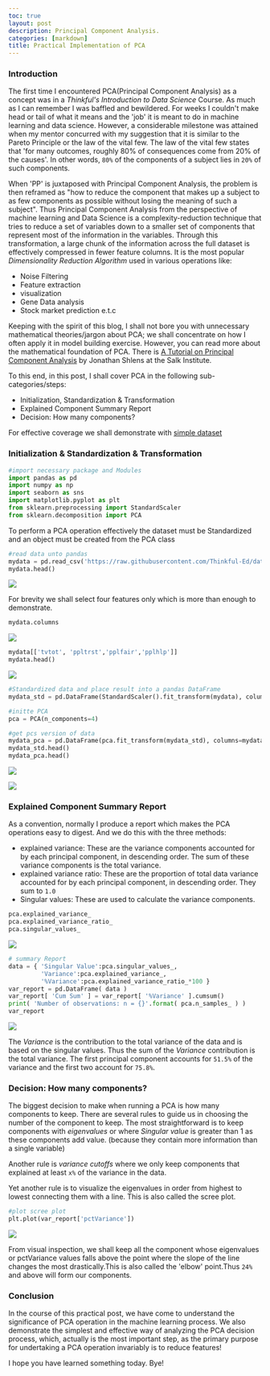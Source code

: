 ```yaml
---
toc: true
layout: post
description: Principal Component Analysis.
categories: [markdown]
title: Practical Implementation of PCA
---
```


### Introduction

The first time I encountered PCA(Principal Component Analysis) as a concept was in a *Thinkful's* *Introduction to Data Science* Course. As much as
I can remember I was baffled and bewildered. For weeks I couldn't make
head or tail of what it means and the 'job' it is meant to do in machine learning and data science. However, a considerable milestone was attained when my mentor concurred with my suggestion that it is similar to the Pareto Principle or the law of the vital few. The law of the vital few states that 'for many outcomes, roughly 80% of consequences come from 20% of the causes'. In other words, `80%` of the components of a subject lies in `20%` of such components.

When 'PP' is juxtaposed with Principal Component Analysis, the problem is then reframed as "how to reduce the component that makes up a subject to as few components as possible without losing the meaning of such a subject". Thus Principal Component Analysis from the perspective of machine learning and Data Science is a complexity-reduction technique that tries to reduce a set of variables down to a smaller set of components that represent most of the information in the variables. Through this transformation, a large chunk of the information across the full dataset is effectively compressed in fewer feature columns. It is the most popular *Dimensionality Reduction Algorithm* used in various operations like:

- Noise Filtering
- Feature extraction
- visualization
- Gene Data analysis
- Stock market prediction e.t.c

Keeping with the spirit of this blog, I shall not bore you with unnecessary mathematical theories/jargon about PCA; we shall concentrate on how I often apply it in model building exercise. However, you can read more about the mathematical foundation of PCA. There is [A Tutorial on Principal Component Analysis]('https://projects.ics.forth.gr/mobile/pca.pdf') by Jonathan Shlens at the Salk Institute.

To this end, in this post, I shall cover PCA in the following sub-categories/steps:
 - Initialization, Standardization & Transformation
 - Explained Component Summary Report
 - Decision: How many components?

 For effective coverage we shall demonstrate with  [simple dataset]('https://raw.githubusercontent.com/Thinkful-Ed/data-201-resources/master/ESS_practice_data/ESSdata_Thinkful.csv')

### Initialization & Standardization & Transformation
 ```Python
 #import necessary package and Modules
 import pandas as pd
 import numpy as np
 import seaborn as sns
 import matplotlib.pyplot as plt
 from sklearn.preprocessing import StandardScaler
 from sklearn.decomposition import PCA
 ```
 To perform a PCA operation effectively the dataset must be Standardized and an object must be created from the PCA class



```Python
#read data unto pandas
mydata = pd.read_csv('https://raw.githubusercontent.com/Thinkful-Ed/data-201-resources/master/ESS_practice_data/ESSdata_Thinkful.csv')
mydata.head()
```

![](/images/datahead.png)


For brevity we shall select four features only which is more than enough to demonstrate.

```Python
mydata.columns
```
![](/images/columns.png)

```Python
mydata[['tvtot', 'ppltrst','pplfair','pplhlp']]
mydata.head()
```
![](/images/newcols.png)




```Python
#Standardized data and place result into a pandas DataFrame
mydata_std = pd.DataFrame(StandardScaler().fit_transform(mydata), columns= mydata.columns)

#initte PCA
pca = PCA(n_components=4)

#get pcs version of data
mydata_pca = pd.DataFrame(pca.fit_transform(mydata_std), columns=mydata.columns)
mydata_std.head()
mydata_pca.head()
```
![](/images/std_data.png)

![](/images/pca_data.png)

### Explained Component Summary Report

As a convention, normally I produce a report which makes the PCA operations easy to digest. And we do this with the three methods:

- explained variance: These are the variance components accounted for by each principal component, in descending order. The sum of these variance components is the total variance.
- explained variance ratio: These are the proportion of total data variance accounted for by each principal component, in descending order. They sum to `1.0`
- Singular values: These are used to calculate the variance components.

```Python
pca.explained_variance_
pca.explained_variance_ratio_
pca.singular_values_
```

![](/images/pca_methods.png)

```Python
# summary Report
data = { 'Singular Value':pca.singular_values_,
         'Variance':pca.explained_variance_,
         '%Variance':pca.explained_variance_ratio_*100 }
var_report = pd.DataFrame( data )
var_report[ 'Cum Sum' ] = var_report[ '%Variance' ].cumsum()
print( 'Number of observations: n = {}'.format( pca.n_samples_ ) )
var_report
```
![](/images/report_pca.png)





The *Variance* is the contribution to the total variance of the data and is based on the singular values. Thus the sum of the *Variance* contribution is the total variance. The first principal component accounts for `51.5%` of the variance and the first two account for `75.8%`.


### Decision: How many components?

The biggest decision to make when running a PCA is how many components to keep.
There are several rules to guide us in choosing the number of the component to keep. The most straightforward is to keep components with *eigenvalues* or where *Singular value* is greater than 1 as these components add value. (because they contain more information than a single variable)

Another rule is *variance cutoffs* where we only keep components that explained at least `x%` of the variance in the data.

Yet another rule is to visualize the eigenvalues in order from highest to lowest connecting them with a line. This is also called the scree plot.

```Python
#plot scree plot
plt.plot(var_report['pctVariance'])
```
![](/images/screeplot.png)

From visual inspection, we shall keep all the component whose eigenvalues or pctVariance values falls above the point where the slope of the line changes the most drastically.This is also called the 'elbow' point.Thus `24%` and above will form our components.
### Conclusion
In the course of this practical post, we have come to understand the significance of PCA operation in the machine learning process. We also demonstrate the simplest and effective way of analyzing the PCA decision process, which, actually is the most important step, as the primary purpose for undertaking a PCA operation invariably is to reduce features!

I hope you have learned something today.
Bye!
